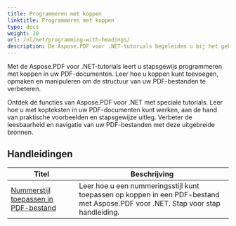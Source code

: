 ```yaml
---
title: Programmeren met koppen
linktitle: Programmeren met koppen
type: docs
weight: 20
url: /nl/net/programming-with-headings/
description: De Aspose.PDF voor .NET-tutorials begeleiden u bij het gebruik van kopjes om de structuur van uw PDF-documenten te verbeteren.
---
```

Met de Aspose.PDF voor .NET-tutorials leert u stapsgewijs programmeren met koppen in uw PDF-documenten. Leer hoe u koppen kunt toevoegen, opmaken en manipuleren om de structuur van uw PDF-bestanden te verbeteren.

Ontdek de functies van Aspose.PDF voor .NET met speciale tutorials. Leer hoe u met kopteksten in uw PDF-documenten kunt werken, aan de hand van praktische voorbeelden en stapsgewijze uitleg. Verbeter de leesbaarheid en navigatie van uw PDF-bestanden met deze uitgebreide bronnen.

## Handleidingen
| Titel | Beschrijving |
| --- | --- | 
| [Nummerstijl toepassen in PDF-bestand](./apply-number-style/) | Leer hoe u een nummeringsstijl kunt toepassen op koppen in een PDF-bestand met Aspose.PDF voor .NET. Stap voor stap handleiding. |   